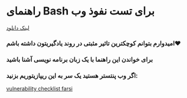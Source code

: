 # راهنمای Bash برای تست نفوذ وب

[لینک دانلود](https://raw.githubusercontent.com/Galaxy-sc/bash-for-web-penetration-testing/main/bash-for-web-penetration-testing.pdf)

### امیدوارم بتوانم کوچکترین تاثیر مثبتی در روند یادگیریتون داشته باشم❤️

### برای خواندن این راهنما با یک زبان برنامه نویسی آشنا باشید

### اگر وب پنتستر هستید یک سر به این ریپازیتوریم بزنید:
[vulnerability checklist farsi](https://github.com/galaxy-sc/vulnerability-Checklist-farsi)
